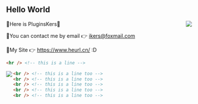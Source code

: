 ## Hello World ##

<a href="https://github.com/PluginsKers"><img align="right" src="https://github-readme-stats.vercel.app/api?username=PluginsKers&hide_title=true&theme=gruvbox" /></a>

📗Here is PluginsKers👋

📘You can contact me by email 👉 ikers@foxmail.com

📒My Site 👉 https://www.heurl.cn/  :D

```html
<hr /> <!-- this is a line -->
```

<a href="https://github.com/PluginsKers?tab=repositories"><img align="left" src="https://github-readme-stats.vercel.app/api/top-langs/?username=PluginsKers&layout=compact&theme=gruvbox" /></a>

```html
<br /> <!-- this is a line too -->
<br /> <!-- this is a line too -->
<br /> <!-- this is a line too -->
<br /> <!-- this is a line too -->
<br /> <!-- this is a line too -->
```
